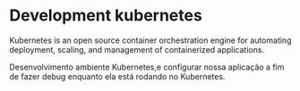 # Development kubernetes 
Kubernetes is an open source container orchestration engine for automating deployment, scaling, and management of containerized applications. 

Desenvolvimento ambiente Kubernetes,e configurar nossa aplicação a fim de fazer debug enquanto ela está rodando no Kubernetes.
